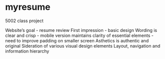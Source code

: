 # myresume
5002 class project


Website’s goal - resume review
First impression - basic design
Wording is clear and crisp - 
mobile version maintains clarity of essential elements - need to improve padding on smaller screen
Asthetics is authentic and original 
Sideration of various visual design elements
Layout, navigation and information hierarchy
